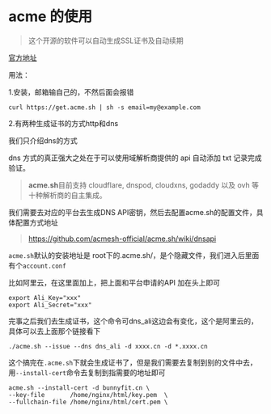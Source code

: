 # acme 的使用

> 这个开源的软件可以自动生成SSL证书及自动续期

[官方地址](https://github.com/acmesh-official/acme.sh)

用法：

1.安装，邮箱输自己的，不然后面会报错

```
curl https://get.acme.sh | sh -s email=my@example.com
```

2.有两种生成证书的方式http和dns

我们只介绍dns的方式

dns 方式的真正强大之处在于可以使用域解析商提供的 api 自动添加 txt 记录完成验证。

> **acme.sh**目前支持 cloudflare, dnspod, cloudxns, godaddy 以及 ovh 等十种解析商的自主集成。

我们需要去对应的平台去生成DNS API密钥，然后去配置acme.sh的配置文件，具体配置方式地址

> https://github.com/acmesh-official/acme.sh/wiki/dnsapi

`acme.sh`默认的安装地址是 root下的.acme.sh/，是个隐藏文件，我们进入后里面有个`account.conf`

比如阿里云，在这里面加上，把上面和平台申请的API 加在头上即可

```
export Ali_Key="xxx"
export Ali_Secret="xxx"
```

完事之后我们去生成证书，这个命令可dns_ali这边会有变化，这个是阿里云的，具体可以去上面那个链接看下

```
./acme.sh --issue --dns dns_ali -d xxxx.cn -d *.xxxx.cn
```

这个搞完在`.acme.sh`下就会生成证书了，但是我们需要去复制到别的文件中去，用`--install-cert`命令去复制到指需要的地址即可

```
acme.sh --install-cert -d bunnyfit.cn \
--key-file       /home/nginx/html/key.pem  \
--fullchain-file /home/nginx/html/cert.pem \
```

